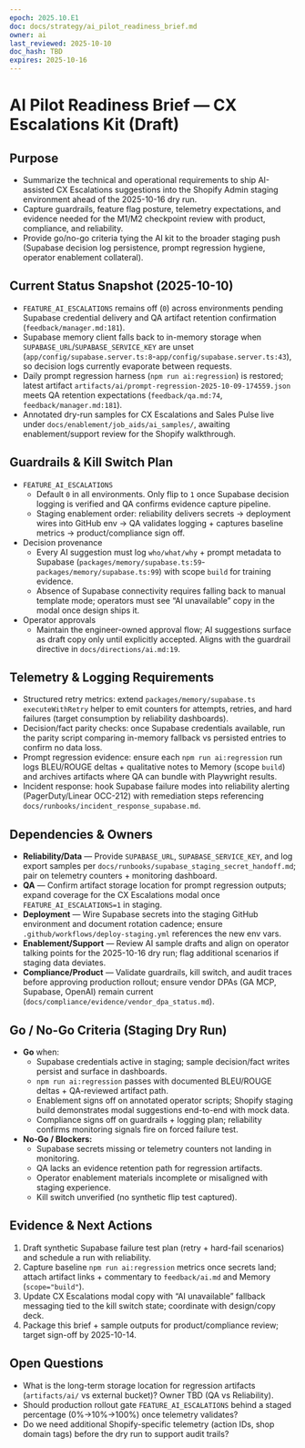 ```yaml
---
epoch: 2025.10.E1
doc: docs/strategy/ai_pilot_readiness_brief.md
owner: ai
last_reviewed: 2025-10-10
doc_hash: TBD
expires: 2025-10-16
---
```

# AI Pilot Readiness Brief — CX Escalations Kit (Draft)

## Purpose
- Summarize the technical and operational requirements to ship AI-assisted CX Escalations suggestions into the Shopify Admin staging environment ahead of the 2025-10-16 dry run.
- Capture guardrails, feature flag posture, telemetry expectations, and evidence needed for the M1/M2 checkpoint review with product, compliance, and reliability.
- Provide go/no-go criteria tying the AI kit to the broader staging push (Supabase decision log persistence, prompt regression hygiene, operator enablement collateral).

## Current Status Snapshot (2025-10-10)
- `FEATURE_AI_ESCALATIONS` remains off (`0`) across environments pending Supabase credential delivery and QA artifact retention confirmation (`feedback/manager.md:181`).
- Supabase memory client falls back to in-memory storage when `SUPABASE_URL`/`SUPABASE_SERVICE_KEY` are unset (`app/config/supabase.server.ts:8`-`app/config/supabase.server.ts:43`), so decision logs currently evaporate between requests.
- Daily prompt regression harness (`npm run ai:regression`) is restored; latest artifact `artifacts/ai/prompt-regression-2025-10-09-174559.json` meets QA retention expectations (`feedback/qa.md:74`, `feedback/manager.md:181`).
- Annotated dry-run samples for CX Escalations and Sales Pulse live under `docs/enablement/job_aids/ai_samples/`, awaiting enablement/support review for the Shopify walkthrough.

## Guardrails & Kill Switch Plan
- `FEATURE_AI_ESCALATIONS`
  - Default `0` in all environments. Only flip to `1` once Supabase decision logging is verified and QA confirms evidence capture pipeline.
  - Staging enablement order: reliability delivers secrets → deployment wires into GitHub env → QA validates logging + captures baseline metrics → product/compliance sign off.
- Decision provenance
  - Every AI suggestion must log `who/what/why` + prompt metadata to Supabase (`packages/memory/supabase.ts:59`-`packages/memory/supabase.ts:99`) with scope `build` for training evidence.
  - Absence of Supabase connectivity requires falling back to manual template mode; operators must see “AI unavailable” copy in the modal once design ships it.
- Operator approvals
  - Maintain the engineer-owned approval flow; AI suggestions surface as draft copy only until explicitly accepted. Aligns with the guardrail directive in `docs/directions/ai.md:19`.

## Telemetry & Logging Requirements
- Structured retry metrics: extend `packages/memory/supabase.ts` `executeWithRetry` helper to emit counters for attempts, retries, and hard failures (target consumption by reliability dashboards).
- Decision/fact parity checks: once Supabase credentials available, run the parity script comparing in-memory fallback vs persisted entries to confirm no data loss.
- Prompt regression evidence: ensure each `npm run ai:regression` run logs BLEU/ROUGE deltas + qualitative notes to Memory (scope `build`) and archives artifacts where QA can bundle with Playwright results.
- Incident response: hook Supabase failure modes into reliability alerting (PagerDuty/Linear OCC-212) with remediation steps referencing `docs/runbooks/incident_response_supabase.md`.

## Dependencies & Owners
- **Reliability/Data** — Provide `SUPABASE_URL`, `SUPABASE_SERVICE_KEY`, and log export samples per `docs/runbooks/supabase_staging_secret_handoff.md`; pair on telemetry counters + monitoring dashboard.
- **QA** — Confirm artifact storage location for prompt regression outputs; expand coverage for the CX Escalations modal once `FEATURE_AI_ESCALATIONS=1` in staging.
- **Deployment** — Wire Supabase secrets into the staging GitHub environment and document rotation cadence; ensure `.github/workflows/deploy-staging.yml` references the new env vars.
- **Enablement/Support** — Review AI sample drafts and align on operator talking points for the 2025-10-16 dry run; flag additional scenarios if staging data deviates.
- **Compliance/Product** — Validate guardrails, kill switch, and audit traces before approving production rollout; ensure vendor DPAs (GA MCP, Supabase, OpenAI) remain current (`docs/compliance/evidence/vendor_dpa_status.md`).

## Go / No-Go Criteria (Staging Dry Run)
- **Go** when:
  - Supabase credentials active in staging; sample decision/fact writes persist and surface in dashboards.
  - `npm run ai:regression` passes with documented BLEU/ROUGE deltas + QA-reviewed artifact path.
  - Enablement signs off on annotated operator scripts; Shopify staging build demonstrates modal suggestions end-to-end with mock data.
  - Compliance signs off on guardrails + logging plan; reliability confirms monitoring signals fire on forced failure test.
- **No-Go / Blockers:**
  - Supabase secrets missing or telemetry counters not landing in monitoring.
  - QA lacks an evidence retention path for regression artifacts.
  - Operator enablement materials incomplete or misaligned with staging experience.
  - Kill switch unverified (no synthetic flip test captured).

## Evidence & Next Actions
1. Draft synthetic Supabase failure test plan (retry + hard-fail scenarios) and schedule a run with reliability.
2. Capture baseline `npm run ai:regression` metrics once secrets land; attach artifact links + commentary to `feedback/ai.md` and Memory (`scope="build"`).
3. Update CX Escalations modal copy with “AI unavailable” fallback messaging tied to the kill switch state; coordinate with design/copy deck.
4. Package this brief + sample outputs for product/compliance review; target sign-off by 2025-10-14.

## Open Questions
- What is the long-term storage location for regression artifacts (`artifacts/ai/` vs external bucket)? Owner TBD (QA vs Reliability).
- Should production rollout gate `FEATURE_AI_ESCALATIONS` behind a staged percentage (0%→10%→100%) once telemetry validates?
- Do we need additional Shopify-specific telemetry (action IDs, shop domain tags) before the dry run to support audit trails?
